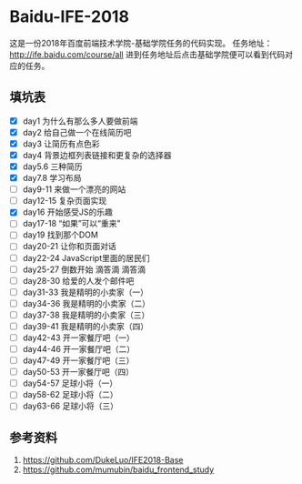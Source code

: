 # Baidu-IFE-2018
这是一份2018年百度前端技术学院-基础学院任务的代码实现。
任务地址：http://ife.baidu.com/course/all
进到任务地址后点击基础学院便可以看到代码对应的任务。

## 填坑表
- [x] day1 为什么有那么多人要做前端
- [x] day2 给自己做一个在线简历吧
- [x] day3 让简历有点色彩
- [x] day4 背景边框列表链接和更复杂的选择器
- [x] day5.6 三种简历
- [x] day7.8 学习布局
- [ ] day9-11 来做一个漂亮的网站
- [ ] day12-15 复杂页面实现
- [x] day16 开始感受JS的乐趣
- [ ] day17-18 “如果”可以“重来”
- [ ] day19 找到那个DOM
- [ ] day20-21 让你和页面对话
- [ ] day22-24 JavaScript里面的居民们
- [ ] day25-27 倒数开始 滴答滴 滴答滴
- [ ] day28-30 给爱的人发个邮件吧
- [ ] day31-33 我是精明的小卖家（一）
- [ ] day34-36 我是精明的小卖家（二）
- [ ] day37-38 我是精明的小卖家（三）
- [ ] day39-41 我是精明的小卖家（四）
- [ ] day42-43 开一家餐厅吧（一）
- [ ] day44-46 开一家餐厅吧（二）
- [ ] day47-49 开一家餐厅吧（三）
- [ ] day50-53 开一家餐厅吧（四）
- [ ] day54-57 足球小将（一）
- [ ] day58-62 足球小将（二）
- [ ] day63-66 足球小将（三）

## 参考资料
1. https://github.com/DukeLuo/IFE2018-Base
2. https://github.com/mumubin/baidu_frontend_study
